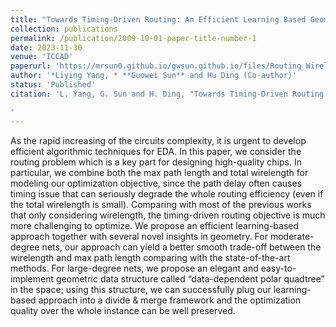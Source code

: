 ```yaml
---
title: "Towards Timing-Driven Routing: An Efficient Learning Based Geometric Approach"
collection: publications
permalink: /publication/2009-10-01-paper-title-number-1
date: 2023-11-30
venue: 'ICCAD'
paperurl: 'https://mrsun0.github.io/gwsun.github.io/files/Routing_Wirelength_Timing.pdf'
author: '*Liying Yang, * **Guowei Sun** and Hu Ding (Co-author)'
status: 'Published'
citation: 'L. Yang, G. Sun and H. Ding, "Towards Timing-Driven Routing: An Efficient Learning Based Geometric Approach," 2023 IEEE/ACM International Conference on Computer Aided Design (ICCAD), San Francisco, CA, USA, 2023, pp. 1-9, doi: 10.1109/ICCAD57390.2023.10323981. keywords: {Heating systems;Geometry;Design automation;Neural networks;Routing;Delays;Task analysis},

'
---
```


As the rapid increasing of the circuits complexity,
it is urgent to develop efficient algorithmic techniques for EDA.
In this paper, we consider the routing problem which is a key
part for designing high-quality chips. In particular, we combine
both the max path length and total wirelength for modeling our
optimization objective, since the path delay often causes timing
issue that can seriously degrade the whole routing efficiency
(even if the total wirelength is small). Comparing with most of
the previous works that only considering wirelength, the timing-driven routing objective is much more challenging to optimize.
We propose an efficient learning-based approach together with
several novel insights in geometry. For moderate-degree nets,
our approach can yield a better smooth trade-off between the
wirelength and max path length comparing with the state-of-the-art methods. For large-degree nets, we propose an elegant
and easy-to-implement geometric data structure called “data-dependent polar quadtree” in the space; using this structure, we
can successfully plug our learning-based approach into a divide
& merge framework and the optimization quality over the whole
instance can be well preserved.
